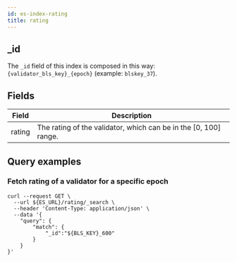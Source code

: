 ```yaml
---
id: es-index-rating
title: rating
---
```


[comment]: # (mx-context)

[comment]: # (mx-context)

## _id

The `_id` field of this index is composed in this way: `{validator_bls_key}_{epoch}` (example: `blskey_37`).

[comment]: # (mx-context)

## Fields

| Field     | Description                                                      |
|-----------|------------------------------------------------------------------|
| rating    | The rating of the validator, which can be in the [0, 100] range. |

[comment]: # (mx-context)

## Query examples

[comment]: # (mx-context)

### Fetch rating of a validator for a specific epoch

```
curl --request GET \
  --url ${ES_URL}/rating/_search \
  --header 'Content-Type: application/json' \
  --data '{
	"query": {
		"match": {
			"_id":"${BLS_KEY}_600"
		}
	}
}'
```
